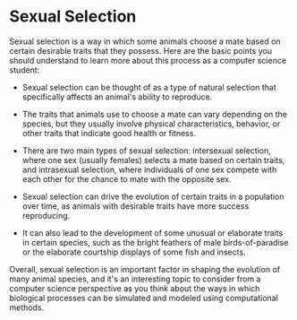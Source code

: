 # Sexual Selection

Sexual selection is a way in which some animals choose a mate based on certain desirable traits that they possess. Here are the basic points you should understand to learn more about this process as a computer science student:

* Sexual selection can be thought of as a type of natural selection that specifically affects an animal's ability to reproduce.

* The traits that animals use to choose a mate can vary depending on the species, but they usually involve physical characteristics, behavior, or other traits that indicate good health or fitness.

* There are two main types of sexual selection: intersexual selection, where one sex (usually females) selects a mate based on certain traits, and intrasexual selection, where individuals of one sex compete with each other for the chance to mate with the opposite sex.

* Sexual selection can drive the evolution of certain traits in a population over time, as animals with desirable traits have more success reproducing.

* It can also lead to the development of some unusual or elaborate traits in certain species, such as the bright feathers of male birds-of-paradise or the elaborate courtship displays of some fish and insects.

Overall, sexual selection is an important factor in shaping the evolution of many animal species, and it's an interesting topic to consider from a computer science perspective as you think about the ways in which biological processes can be simulated and modeled using computational methods.
